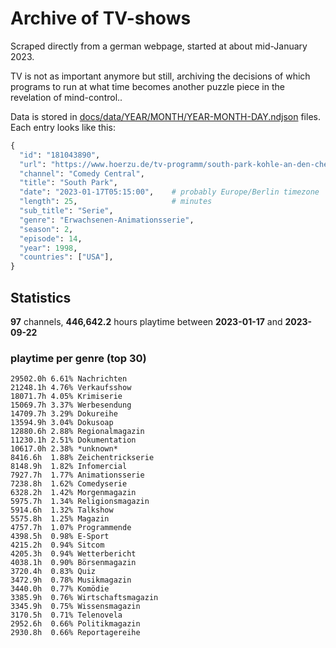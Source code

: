 # Archive of TV-shows

Scraped directly from a german webpage, started at about mid-January 2023.

TV is not as important anymore but still, archiving the decisions of which programs to run at what time
becomes another puzzle piece in the revelation of mind-control.. 

Data is stored in [docs/data/YEAR/MONTH/YEAR-MONTH-DAY.ndjson](docs/data/) files. 
Each entry looks like this:

```python
{
  "id": "181043890", 
  "url": "https://www.hoerzu.de/tv-programm/south-park-kohle-an-den-chefkoch/bid_181043890/", 
  "channel": "Comedy Central", 
  "title": "South Park", 
  "date": "2023-01-17T05:15:00",    # probably Europe/Berlin timezone 
  "length": 25,                     # minutes 
  "sub_title": "Serie", 
  "genre": "Erwachsenen-Animationsserie", 
  "season": 2, 
  "episode": 14, 
  "year": 1998, 
  "countries": ["USA"],
}
```

## Statistics

**97** channels, **446,642.2** hours playtime between **2023-01-17** and **2023-09-22**


### playtime per genre (top 30)

    29502.0h 6.61% Nachrichten
    21248.1h 4.76% Verkaufsshow
    18071.7h 4.05% Krimiserie
    15069.7h 3.37% Werbesendung
    14709.7h 3.29% Dokureihe
    13594.9h 3.04% Dokusoap
    12880.6h 2.88% Regionalmagazin
    11230.1h 2.51% Dokumentation
    10617.0h 2.38% *unknown*
    8416.6h  1.88% Zeichentrickserie
    8148.9h  1.82% Infomercial
    7927.7h  1.77% Animationsserie
    7238.8h  1.62% Comedyserie
    6328.2h  1.42% Morgenmagazin
    5975.7h  1.34% Religionsmagazin
    5914.6h  1.32% Talkshow
    5575.8h  1.25% Magazin
    4757.7h  1.07% Programmende
    4398.5h  0.98% E-Sport
    4215.2h  0.94% Sitcom
    4205.3h  0.94% Wetterbericht
    4038.1h  0.90% Börsenmagazin
    3720.4h  0.83% Quiz
    3472.9h  0.78% Musikmagazin
    3440.0h  0.77% Komödie
    3385.9h  0.76% Wirtschaftsmagazin
    3345.9h  0.75% Wissensmagazin
    3170.5h  0.71% Telenovela
    2952.6h  0.66% Politikmagazin
    2930.8h  0.66% Reportagereihe
